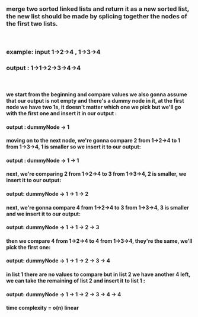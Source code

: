### merge two sorted linked lists and return it as a new sorted list, the new list should be made by splicing together the nodes of the first two lists.
<br>

### example: input 1->2->4 , 1->3->4 
### output : 1->1->2->3->4->4
<br>

#### we start from the beginning and compare values we also gonna assume that our output is not empty and there's a dummy node in it, at the first node we have two 1s, it doesn't matter which one we pick but we'll go with the first one and insert it in our output :
#### output : dummyNode -> 1

#### moving on to the next node, we're gonna compare 2 from 1->2->4 to 1 from 1->3->4, 1 is smaller so we insert it to our output:
#### output : dummyNode -> 1 -> 1

#### next, we're comparing 2 from 1->2->4 to 3 from 1->3->4, 2 is smaller, we insert it to our output:
#### output: dummyNode -> 1 -> 1 -> 2


#### next, we're gonna compare 4 from 1->2->4 to 3 from 1->3->4, 3 is smaller and we insert it to our output:
#### output: dummyNode -> 1 -> 1 -> 2 -> 3 


#### then we compare 4 from 1->2->4 to 4 from 1->3->4, they're the same, we'll pick the first one:
#### output: dummyNode -> 1 -> 1 -> 2 -> 3 -> 4


#### in list 1 there are no values to compare but in list 2 we have another 4 left, we can take the remaining of list 2 and insert it to list 1 :
#### output: dummyNode -> 1 -> 1 -> 2 -> 3 -> 4 -> 4


#### time complexity = o(n) linear